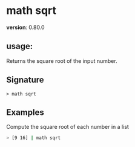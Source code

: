 # math sqrt

**version**: 0.80.0

## **usage**:

Returns the square root of the input number.

## Signature

`> math sqrt `

## Examples

Compute the square root of each number in a list

```bash
> [9 16] | math sqrt
```
